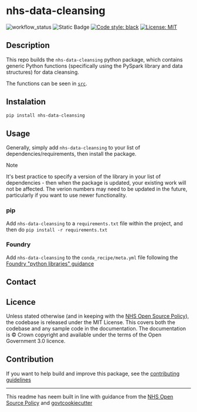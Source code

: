 # nhs-data-cleansing
![workflow_status](https://github.com/github/SamHollings/nhs-foundry-common/workflows/main.yml/badge.svg?event=push) ![Static Badge](https://img.shields.io/badge/status-development-blue) [![Code style: black](https://img.shields.io/badge/code%20style-black-000000.svg)](https://github.com/psf/black)
[![License: MIT](https://img.shields.io/badge/License-MIT-yellow.svg)](https://opensource.org/licenses/MIT)

## Description
This repo builds the `nhs-data-cleansing` python package, which contains generic Python functions (specifically using the PySpark library and data structures) for data cleansing. 

The functions can be seen in [`src`](src).

## Instalation
```bash
pip install nhs-data-cleansing
```

## Usage
Generally, simply add `nhs-data-cleansing` to your list of dependencies/requirements, then install the package.

> [!NOTE]
> It's best practice to specify a version of the library in your list of dependencies - then when the package is updated, your existing work will not be affected.
> The verion numbers may need to be updated in the future, particularly if you want to use newer functionality.

### pip
Add `nhs-data-cleansing` to a `requirements.txt` file within the project, and then do `pip install -r requirements.txt`

### Foundry
Add `nhs-data-cleansing` to the `conda_recipe/meta.yml` file following the [Foundry "python libraries" guidance](https://www.palantir.com/docs/foundry/transforms-python/use-python-libraries)

## Contact
<add contact email address>

## Licence
Unless stated otherwise (and in keeping with the [NHS Open Source Policy](https://github.com/nhsx/open-source-policy/blob/main/open-source-policy.md#b-readmes)), the codebase is released under the MIT License. This covers both the codebase and any sample code in the documentation. The documentation is © Crown copyright and available under the terms of the Open Government 3.0 licence.

## Contribution
If you want to help build and improve this package, see the [contributing guidelines](CONTRIBUTE.md) 

---
This readme has neem built in line with guidance from the [NHS Open Source Policy](https://github.com/nhsx/open-source-policy/blob/main/open-source-policy.md#b-readmes) and [govtcookiecutter](https://github.com/best-practice-and-impact/govcookiecutter/tree/main)
